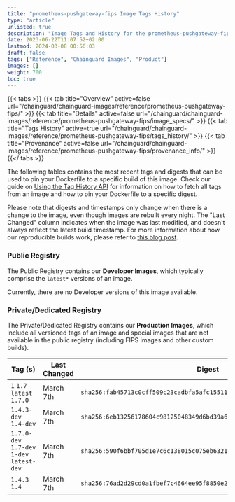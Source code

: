 ```yaml
---
title: "prometheus-pushgateway-fips Image Tags History"
type: "article"
unlisted: true
description: "Image Tags and History for the prometheus-pushgateway-fips Chainguard Image"
date: 2023-06-22T11:07:52+02:00
lastmod: 2024-03-08 00:56:03
draft: false
tags: ["Reference", "Chainguard Images", "Product"]
images: []
weight: 700
toc: true
---
```


{{< tabs >}}
{{< tab title="Overview" active=false url="/chainguard/chainguard-images/reference/prometheus-pushgateway-fips/" >}}
{{< tab title="Details" active=false url="/chainguard/chainguard-images/reference/prometheus-pushgateway-fips/image_specs/" >}}
{{< tab title="Tags History" active=true url="/chainguard/chainguard-images/reference/prometheus-pushgateway-fips/tags_history/" >}}
{{< tab title="Provenance" active=false url="/chainguard/chainguard-images/reference/prometheus-pushgateway-fips/provenance_info/" >}}
{{</ tabs >}}

The following tables contains the most recent tags and digests that can be used to pin your Dockerfile to a specific build of this image. Check our guide on [Using the Tag History API](/chainguard/chainguard-images/using-the-tag-history-api/) for information on how to fetch all tags from an image and how to pin your Dockerfile to a specific digest.

Please note that digests and timestamps only change when there is a change to the image, even though images are rebuilt every night. The "Last Changed" column indicates when the image was last modified, and doesn't always reflect the latest build timestamp. For more information about how our reproducible builds work, please refer to [this blog post](https://www.chainguard.dev/unchained/reproducing-chainguards-reproducible-image-builds).

### Public Registry
The Public Registry contains our **Developer Images**, which typically comprise the `latest*` versions of an image.

Currently, there are no Developer versions of this image available.

### Private/Dedicated Registry
The Private/Dedicated Registry contains our **Production Images**, which include all versioned tags of an image and special images that are not available in the public registry (including FIPS images and other custom builds).

| Tag (s)                                     | Last Changed | Digest                                                                    |
|---------------------------------------------|--------------|---------------------------------------------------------------------------|
|  `1` `1.7` `latest` `1.7.0`                 | March 7th    | `sha256:fab45713c0cff509c23cadbfa5afc155115687daf49b7e5564bd0657ce9d2924` |
|  `1.4.3-dev` `1.4-dev`                      | March 7th    | `sha256:6eb13256178604c98125048349d6bd39a60597023c3ac29454a3fbf8c3e91a33` |
|  `1.7.0-dev` `1.7-dev` `1-dev` `latest-dev` | March 7th    | `sha256:590f6bbf705d1e7c6c138015c075eb6321996293fcf0d46250ed473e1fded72c` |
|  `1.4.3` `1.4`                              | March 7th    | `sha256:76ad2d29cd0a1fbef7c4664ee95f8850e22273ab5a783b171ad763aee286a2c4` |

